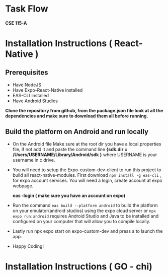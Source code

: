 # Task Flow 
#### CSE 115-A


# Installation Instructions ( React-Native )

## Prerequisites

- Have NodeJS
- Have Expo-React-Native installed
- EAS-CLI installed
- Have Android Studios

  
  
**Clone the repository from github, from the package.json file look at all the dependencies and make sure to download them all before running.**

##  Build the platform on Android and run locally

- On the Android file Make sure at the root dir you have a local.properties file, if not add it and paste the command line **{sdk.dir = /Users/USERNAME/Library/Android/sdk }** where USERNAME is your username in c drive.

- You will need to setup the Expo-custom-dev-client to run this project to build all react-native-modules. First download `npm install -g eas-cli` , for expo account services.  You will need a login, create account at expo webpage.

  **eas -login ( make sure you have an account on expo)**

- Run the command `eas build --platform android` to build the platform on your emulator(android studios) using the expo cloud server or `npx expo run:android` requires Android Studio and Java to be installed and configured on your computer that will allow you to compile locally.

- Lastly run npx expo start on expo-custom-dev and press a to launch the app.

- Happy Coding!


# Installation Instructions ( GO - chi)

